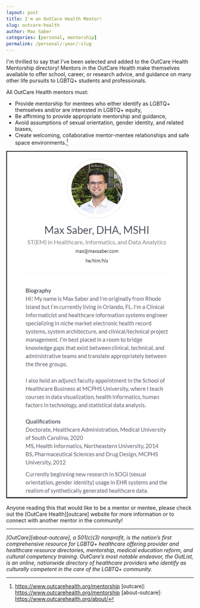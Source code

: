 ```yaml
---
layout: post
title: I'm an OutCare Health Mentor!
slug: outcare-health
author: Max Saber
categories: [personal, mentorship]
permalink: /personal/:year/:slug
---
```


I'm thrilled to say that I've been selected and added to the OutCare Health Mentorship directory! Mentors in the OutCare Health make themselves available to offer school, career, or research advice, and guidance on many other life pursuits to LGBTQ+ students and professionals.

<!--more-->

All OutCare Health mentors must:

- Provide mentorship for mentees who either identify as LGBTQ+ themselves and/or are interested in LGBTQ+ equity,
- Be affirming to provide appropriate mentorship and guidance,
- Avoid assumptions of sexual orientation, gender identity, and related biases,
- Create welcoming, collaborative mentor-mentee relationships and safe space environments.[^1]

<img style="width: auto; max-height: auto; border: 2px solid;" src="/images/posts/personal/outcare-health/oc_profile.png" class="center">

Anyone reading this that would like to be a mentor or mentee, please check out the [OutCare Health][outcare] website for more information or to connect with another mentor in the community!

<hr />
<i>[OutCare][about-outcare], a 501(c)(3) nonprofit, is the nation’s first comprehensive resource for LGBTQ+ healthcare offering provider and healthcare resource directories, mentorship, medical education reform, and cultural competency training. OutCare’s most notable endeavor, the OutList, is an online, nationwide directory of healthcare providers who identify as culturally competent in the care of the LGBTQ+ community.</i>

[^1]: https://www.outcarehealth.org/mentorship
[outcare]: https://www.outcarehealth.org/mentorship
[about-outcare]: https://www.outcarehealth.org/about/